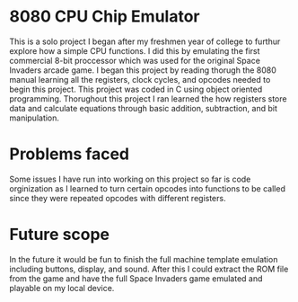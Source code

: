 # 8080 CPU Chip Emulator

This is a solo project I began after my freshmen year of college to furthur explore how a simple CPU functions. I did this by emulating the first commercial 8-bit proccessor which was used for the original Space Invaders arcade game. I began this project by reading thorugh the 8080 manual learning all the registers, clock cycles, and opcodes needed to begin this project. This project was coded in C using object oriented programming. Thorughout this project I ran learned the how registers store data and calculate equations through basic addition, subtraction, and bit manipulation. 

# Problems faced

Some issues I have run into working on this project so far is code orginization as I learned to turn certain opcodes into functions to be called since they were repeated opcodes with different registers.

# Future scope 

In the future it would be fun to finish the full machine template emulation including buttons, display, and sound. After this I could extract the ROM file from the game and have the full Space Invaders game emulated and playable on my local device.
